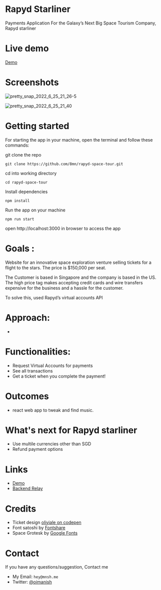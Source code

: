 
# Rapyd Starliner
Payments Application For the Galaxy’s Next Big Space Tourism Company, Rapyd starliner

# Live demo
[Demo](https://rapyd-starliner.vercel.app/)

# Screenshots

![pretty_snap_2022_6_25_21_26-5](https://user-images.githubusercontent.com/64839201/180822338-6d898b8c-9f77-44c8-ae0b-bf5f03200f38.png)

![pretty_snap_2022_6_25_21_40](https://user-images.githubusercontent.com/64839201/180824907-f6e9c100-eb44-429a-bc2f-35d3bb75ef08.png)

# Getting started
For starting the app in your machine, open the terminal and follow these commands:

git clone the repo
```
git clone https://github.com/8mn/rapyd-space-tour.git
```

cd into working directory
```
cd rapyd-space-tour
```

Install dependencies
```
npm install
```

Run the app on your machine
```
npm run start
```
open http://localhost:3000 in browser to access the app


# Goals :

Website for an innovative space exploration venture selling tickets for a flight to the stars. The price is $150,000 per seat.

The Customer is based in Singapore and the company is based in the US. The high price tag makes accepting credit cards and wire transfers expensive for the business and a hassle for the customer.


To solve this, used Rapyd’s virtual accounts API


# Approach:

-


# Functionalities:
- Request Virtual Accounts for payments
- See all transactions
- Get a ticket when you complete the payment!

# Outcomes

- react web app to tweak and find music.

# What's next for Rapyd starliner
- Use multile currencies other than SGD
- Refund payment options

# Links

- [Demo](https://rapyd-starliner.vercel.app/)
- [Backend Relay](https://github.com/8mn/rapyd-backend-relay)


# Credits
- Ticket design [oliviale on codepen](https://codepen.io/oliviale/pen/MZZYyO) 
- Font satoshi by [Fontshare](https://www.fontshare.com/)
- Space Grotesk by [Google Fonts](https://fonts.google.com/)

# Contact

If you have any questions/suggestion, Contact me 
- My Email: `hey@mnsh.me`
- Twitter: [@oimanish](https://twitter.com/oimanish)

